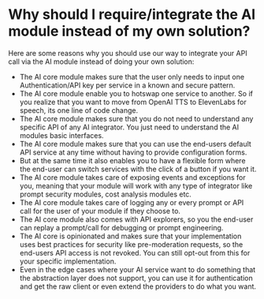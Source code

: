 # Why should I require/integrate the AI module instead of my own solution?

Here are some reasons why you should use our way to integrate your API call via the AI module instead of doing your own solution:

- The AI core module makes sure that the user only needs to input one Authentication/API key per service in a known and secure pattern.
- The AI core module enable you to hotswap one service to another. So if you realize that you want to move from OpenAI TTS to ElevenLabs for speech, its one line of code change.
- The AI core module makes sure that you do not need to understand any specific API of any AI integrator. You just need to understand the AI modules basic interfaces.
- The AI core module makes sure that you can use the end-users default API service at any time without having to provide configuration forms.
- But at the same time it also enables you to have a flexible form where the end-user can switch services with the click of a button if you want it.
- The AI core module takes care of exposing events and exceptions for you, meaning that your module will work with any type of integrator like prompt security modules, cost analysis modules etc.
- The AI core module takes care of logging any or every prompt or API call for the user of your module if they choose to.
- The AI core module also comes with API explorers, so you the end-user can replay a prompt/call for debugging or prompt engineering.
- The AI core is opinionated and makes sure that your implementation uses best practices for security like pre-moderation requests, so the end-users API access is not revoked. You can still opt-out from this for your specific implementation.
- Even in the edge cases where your AI service want to do something that the abstraction layer does not support, you can use it for authentication and get the raw client or even extend the providers to do what you want.
